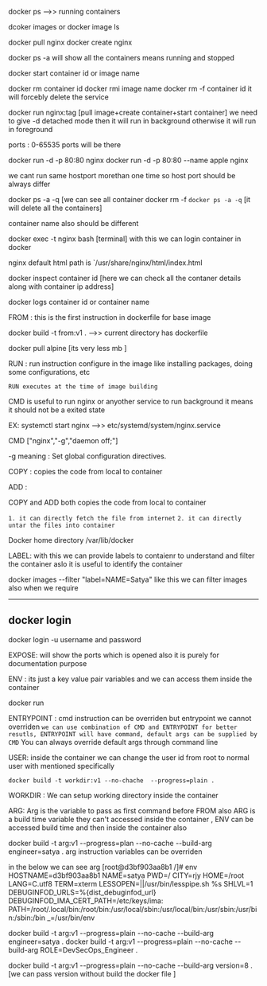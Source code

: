 docker ps -->> running containers

dcoker images or docker image ls

docker pull nginx
docker create nginx

docker ps -a will show all the containers means running and stopped

docker start container id or image name

docker rm container id
docker rmi image name
docker rm -f container id it will forcebly delete the service

docker run nginx:tag [pull image+create container+start container]
we need to give -d detached mode then it will run in background otherwise it will run in foreground

ports : 0-65535 ports will be there

docker run -d -p 80:80 nginx
docker run -d -p 80:80 --name apple nginx

we cant run same hostport morethan one time
so host port should be always differ

docker ps -a -q [we can see all container
docker rm -f `docker ps -a -q` [it will delete all the containers]

container name also should be different

docker exec -t nginx bash [terminal] with this we can login container in docker

nginx default html path is `/usr/share/nginx/html/index.html

docker inspect container id [here we can check all the contaner details along with container ip address]

docker logs container id or container name


FROM : this is the first instruction in dockerfile for base image

docker build -t from:v1 . -->> current directory has dockerfile

docker pull alpine [its very less mb ]

RUN : run instruction configure in the image like installing packages, doing some configurations, etc


`RUN executes at the time of image building`


CMD is useful to run nginx or anyother service to run background it means it should not be a exited state

EX: systemctl start nginx -->> etc/systemd/system/nginx.service

CMD ["nginx","-g","daemon off;"]

-g meaning : Set global configuration directives.

COPY : copies the code from local to container

ADD :

COPY and ADD both copies the code from local to container

`1. it can directly fetch the file from internet`
`2. it can directly untar the files into container`

Docker home directory /var/lib/docker

LABEL: 
with this we can provide labels to contaienr to understand and filter the container aslo it is useful to identify the container

docker images --filter "label=NAME=Satya"
like this we can filter images also when we require

-----
## docker login
docker login -u username
and password

EXPOSE: 
will show the ports which is opened also it is purely for documentation purpose

ENV :
its just a key value pair variables and we can access them inside the container

docker run 

ENTRYPOINT :
cmd instruction can be overriden
but entrypoint we cannot overriden
`we can use combination of CMD and ENTRYPOINT for better resutls, ENTRYPOINT will have command, default args can be supplied by CMD`
You can always override default args through command line

USER:
inside the container we can change the user id from root to normal user with mentioned specifically

```
docker build -t workdir:v1 --no-chache  --progress=plain .
```

WORKDIR :
We can setup working directory inside the container

ARG:
Arg is the variable to pass as first command before FROM
also ARG is a build time variable they can't accessed inside the container , ENV can be accessed build time and then inside the container also

docker build -t arg:v1 --progress=plan --no-cache --build-arg engineer=satya .
arg instruction variables can be overriden

in the below we can see arg
[root@d3bf903aa8b1 /]# env
HOSTNAME=d3bf903aa8b1
NAME=satya
PWD=/
CITY=rjy
HOME=/root
LANG=C.utf8
TERM=xterm
LESSOPEN=||/usr/bin/lesspipe.sh %s
SHLVL=1
DEBUGINFOD_URLS=%{dist_debuginfod_url}
DEBUGINFOD_IMA_CERT_PATH=/etc/keys/ima:
PATH=/root/.local/bin:/root/bin:/usr/local/sbin:/usr/local/bin:/usr/sbin:/usr/bin:/sbin:/bin
_=/usr/bin/env

docker build -t arg:v1 --progress=plain --no-cache --build-arg engineer=satya .
docker build -t arg:v1 --progress=plain --no-cache --build-arg ROLE=DevSecOps_Engineer .

docker build -t arg:v1 --progress=plain --no-cache --build-arg version=8 .[we can pass version without build the docker file ]